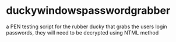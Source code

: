 # duckywindowspasswordgrabber
a PEN testing script for the rubber ducky that grabs the users login passwords, they will need to be decrypted using NTML method

